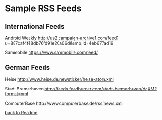 Sample RSS Feeds
================

International Feeds
-------------------

Android Weekly
http://us2.campaign-archive1.com/feed?u=887caf4f48db76fd91e20a06d&amp;id=4eb677ad19

Sammobile
https://www.sammobile.com/feed/


German Feeds
------------

Heise
http://www.heise.de/newsticker/heise-atom.xml

Stadt Bremerhaven
http://feeds.feedburner.com/stadt-bremerhaven/dqXM?format=xml

ComputerBase
http://www.computerbase.de/rss/news.xml


[back to Readme](..//README.md)
